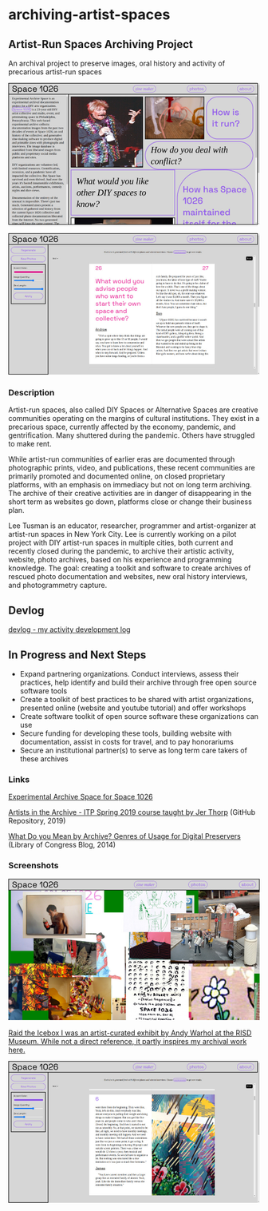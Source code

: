 # archiving-artist-spaces

## Artist-Run Spaces Archiving Project

An archival project to preserve images, oral history and activity of precarious artist-run spaces

![Experimental Archive Space - homepage](assets/img/homepage.jpg)

![Experimental Archive Space - interview page](assets/img/interview.jpg)

### Description 

Artist-run spaces, also called DIY Spaces or Alternative Spaces are creative communities operating on the margins of cultural institutions. They exist in a precarious space, currently affected by the economy, pandemic, and gentrification. Many shuttered during the pandemic. Others have struggled to make rent.

While artist-run communities of earlier eras are documented through photographic prints, video, and publications, these recent communities are primarily promoted and documented online, on closed proprietary platforms, with an emphasis on immediacy but not on long term archiving. The archive of their creative activities are in danger of disappearing in the short term as websites go down, platforms close or change their business plan.

Lee Tusman is an educator, researcher, programmer and artist-organizer at artist-run spaces in New York City. Lee is currently working on a pilot project with DIY artist-run spaces in multiple cities, both current and recently closed during the pandemic, to archive their artistic activity, website, photo archives, based on his experience and programming knowledge. The goal: creating a toolkit and software to create archives of rescued photo documentation and websites, new oral history interviews, and photogrammetry capture.

## Devlog

[devlog - my activity development log](devlog.md)

## In Progress and Next Steps

* Expand partnering organizations. Conduct interviews, assess their practices, help identify and build their archive through free open source software tools 
* Create a toolkit of best practices to be shared with artist organizations, presented online (website and youtube tutorial) and offer workshops 
* Create software toolkit of open source software these organizations can use 
* Secure funding for developing these tools, building website with documentation, assist in costs for travel, and to pay honorariums
* Secure an institutional partner(s) to serve as long term care takers of these archives 

### Links

[Experimental Archive Space for Space 1026](http://experimentalarchive.space)

[Artists in the Archive - ITP Spring 2019 course taught by Jer Thorp](https://github.com/blprnt/ArtArchive) (GitHub Repository, 2019)

[What Do you Mean by Archive? Genres of Usage for Digital Preservers](https://blogs.loc.gov/thesignal/2014/02/what-do-you-mean-by-archive-genres-of-usage-for-digital-preservers/) (Library of Congress Blog, 2014)  

### Screenshots

![Experimental Archive Space - 'raiding the icebox'](assets/img/raiding-the-icebox.jpg)

[Raid the Icebox I was an artist-curated exhibit by Andy Warhol at the RISD Museum. While not a direct reference, it partly inspires my archival work here.](https://risdmuseum.org/exhibitions-events/exhibitions/raid-icebox-1-andy-warhol)  

![Experimental Archive Space - zine page](assets/img/zine.jpg)
